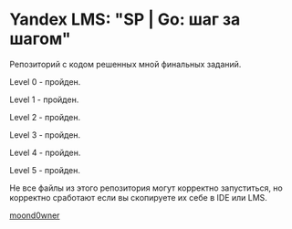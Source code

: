 # Yandex LMS: "SP | Go: шаг за шагом"

Репозиторий с кодом решенных мной финальных заданий.

Level 0 - пройден.

Level 1 - пройден.

Level 2 - пройден.

Level 3 - пройден.

Level 4 - пройден.

Level 5 - пройден.

Не все файлы из этого репозитория могут корректно запуститься, но корректно сработают если вы скопируете их себе в IDE или LMS.

[moond0wner](https://github.com/moond0wner)
